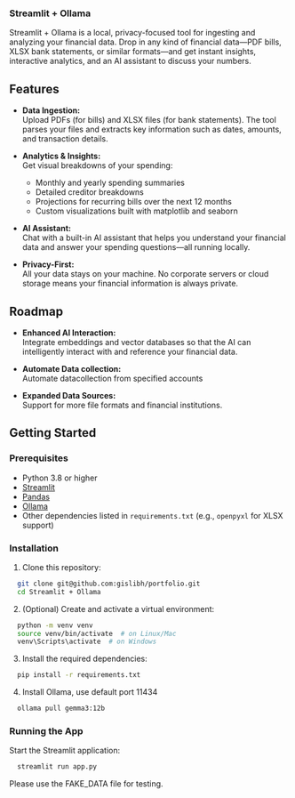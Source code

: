 ### Streamlit + Ollama

Streamlit + Ollama is a local, privacy-focused tool for ingesting and analyzing your financial data. Drop in any kind of financial data—PDF bills, XLSX bank statements, or similar formats—and get instant insights, interactive analytics, and an AI assistant to discuss your numbers.

## Features

- **Data Ingestion:**  
  Upload PDFs (for bills) and XLSX files (for bank statements). The tool parses your files and extracts key information such as dates, amounts, and transaction details.

- **Analytics & Insights:**  
  Get visual breakdowns of your spending:
  - Monthly and yearly spending summaries
  - Detailed creditor breakdowns
  - Projections for recurring bills over the next 12 months
  - Custom visualizations built with matplotlib and seaborn

- **AI Assistant:**  
  Chat with a built-in AI assistant that helps you understand your financial data and answer your spending questions—all running locally.

- **Privacy-First:**  
  All your data stays on your machine. No corporate servers or cloud storage means your financial information is always private.

## Roadmap

- **Enhanced AI Interaction:**  
  Integrate embeddings and vector databases so that the AI can intelligently interact with and reference your financial data.
  
- **Automate Data collection:**  
  Automate datacollection from specified accounts 
  
- **Expanded Data Sources:**  
  Support for more file formats and financial institutions.

## Getting Started

### Prerequisites

- Python 3.8 or higher  
- [Streamlit](https://streamlit.io/)  
- [Pandas](https://pandas.pydata.org/)
- [Ollama](https://ollama.com/)
- Other dependencies listed in `requirements.txt` (e.g., `openpyxl` for XLSX support)


### Installation

1. Clone this repository:
```bash
  git clone git@github.com:gislibh/portfolio.git
  cd Streamlit + Ollama
```

2. (Optional) Create and activate a virtual environment:
```bash
  python -m venv venv
  source venv/bin/activate  # on Linux/Mac
  venv\Scripts\activate  # on Windows
```

3. Install the required dependencies:
```bash
  pip install -r requirements.txt
```

4. Install Ollama, use default port 11434
```bash
  ollama pull gemma3:12b
```

### Running the App

Start the Streamlit application:
```bash
  streamlit run app.py
```

Please use the FAKE_DATA file for testing.